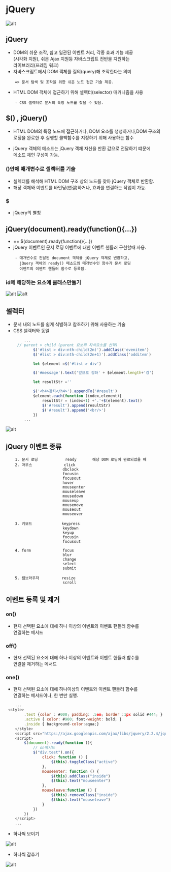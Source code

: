 jQuery
========

![alt](/assets/images/post/js/17.png)

## jQuery

* DOM의 쉬운 조작, 쉽고 일관된 이벤트 처리, 각종 효과 기능 제공  
  (시각화 지원), 쉬운 Ajax 지원등 자바스크립트 전반을 지원하는  
  라이브러리(프레임 워크)
* 자바스크립트에서 DOM 객체를 질의(query)해 조작한다는 의미

```
    => 문서 탐색 및 조작을 위한 쉬운 노드 접근 기술 제공.
```

* HTML DOM 객체에 접근하기 위해 셀렉터(selector) 매커니즘을 사용

```
    - CSS 셀렉터로 문서의 특정 노드를 찾을 수 있음.
```

## $() , jQuery()

* HTML DOM의 특정 노드에 접근하거나, DOM 요소를 생성하거나,DOM 구조의  
   로딩을 완료한 후 실행할 콜백함수를 지정하기 위해 사용하는 함수

* jQuery 객체의 메소드는 jQuery 객체 자신을 반환 값으로 전달하기 떄문에  
  메소드 체인 구성이 가능.

### ()안에 매개변수로 셀렉터를 기술 

* 셀렉터를 해석해 HTML DOM 구조 상의 노드를 찾아 jQuery 객체로 반환함.
* 해당 객체와 이벤트를 바인딩(연결)하거나, 효과를 연결하는 작업이 가능.

### $

* jQuery의 별칭  

## jQuery(document).ready(function(){...})

* == $(document).ready(function(){...})
* jQuery 이벤트인 문서 로딩 이벤트에 대한 이벤트 핸들러 구현할때 사용.

```
    - 매개변수로 전달된 document 객체를 jQuery 객체로 변환하고,
      jQuery 객체의 ready() 메소드의 매개변수인 함수가 문서 로딩  
      이벤트의 이벤트 핸들러 함수로 등록됨.
```

### id에 해당하는 요소에 클래스만들기

![alt](/assets/images/post/js/18.png)
![alt](/assets/images/post/js/19.png)


## 셀렉터

* 문서 내의 노드를 쉽게 식별하고 참조하기 위해 사용하는 기술
* CSS 셀렉터와 동일

```js
        ...
     // parent > child (parent 요소의 자식요소를 선택)
            $('#list > div:nth-child(2n)').addClass('evenitem')
            $('#list > div:nth-child(2n+1)').addClass('odditem')

            let $element =$('#list > div')

            $('#message').text('앞으로 강좌' + $element.length+'강')

            let resultStr =''

            $('<h4>강좌</h4>').appendTo('#result')
            $element.each(function (index,element){
                resultStr = (index+1) +'.'+$(element).text()
                $('#result').append(resultStr)
                $('#result').append('<br/>')
            })
        ...
```

![alt](/assets/images/post/js/20.png)

## jQuery 이벤트 종류

```
    1. 문서 로딩            ready       해당 DOM 로딩이 완료되었을 때
    2. 마우스              click
                         dbclock
                         focusin
                         focusout
                         hover
                         mouseenter
                         mouseleave
                         mousedown
                         mouseup
                         mousemove
                         mouseout
                         mouseover

    3. 키보드             keypress
                         keydown
                         keyup
                         focusin
                         focusout

    4. form              focus
                         blur
                         change
                         select
                         submit

    5. 웹브라우저          resize
                         scroll
```

## 이벤트 등록 및 제거
### on()
* 현재 선택된 요소에 대해 하나 이상의 이벤트와 이벤트 핸들러 함수를   
  연결하는 메서드

### off()
* 현재 선택된 요소에 대해 하나 이상의 이벤트와 이벤트 핸들러 함수를   
  연결을 제거하는 메서드

### one()
* 현재 선택된 요소에 대해 하나이상의 이벤트와 이벤트 핸들러 함수를   
  연결하는 메서드이나, 한 번만 실행.

```js
    ...
 <style>
        .test {color : #000; padding: .5em; border :1px solid #444; }
        .active { color: #900; font-weight: bold; }
        .inside { background-color:aqua;}
    </style>
    <script src="https://ajax.googleapis.com/ajax/libs/jquery/2.2.4/jquery.min.js"></script>
    <script>
        $(document).ready(function (){
            // on메서드
            $("div.test").on({
                click: function () {
                    $(this).toggleClass("active")
                },
                mouseenter: function () {
                    $(this).addClass("inside")
                    $(this).text("mouseenter")
                },
                mouseleave:function () {
                    $(this).removeClass("inside")
                    $(this).text("mouseleave")
                }
            })
        })
    </script>
    ...
```

* 하나씩 보이기

![alt](/assets/images/post/js/21.png)

* 하나씩 감추기

![alt](/assets/images/post/js/22.png)